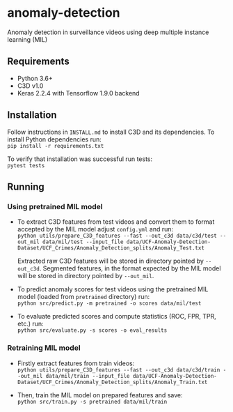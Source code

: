 # anomaly-detection
Anomaly detection in surveillance videos using deep multiple instance learning (MIL)

## Requirements
* Python 3.6+
* C3D v1.0
* Keras 2.2.4 with Tensorflow 1.9.0 backend

## Installation
Follow instructions in `INSTALL.md` to install C3D and its dependencies.
To install Python dependencies run:  
```pip install -r requirements.txt```

To verify that installation was successful run tests:  
```pytest tests```

## Running
### Using pretrained MIL model
* To extract C3D features from test videos and convert them to format accepted
by the MIL model adjust `config.yml` and run:  
```python utils/prepare_C3D_features --fast --out_c3d data/c3d/test --out_mil data/mil/test --input_file data/UCF-Anomaly-Detection-Dataset/UCF_Crimes/Anomaly_Detection_splits/Anomaly_Test.txt```

    Extracted raw C3D features will be stored in directory pointed by `--out_c3d`.
    Segmented features, in the format expected by the MIL model will be stored in
    directory pointed by `--out_mil`.

* To predict anomaly scores for test videos using the pretrained MIL model 
(loaded from `pretrained` directory) run:  
```python src/predict.py -m pretrained -o scores data/mil/test```

* To evaluate predicted scores and compute statistics (ROC, FPR, TPR, etc.) run:  
```python src/evaluate.py -s scores -o eval_results```

### Retraining MIL model
* Firstly extract features from train videos:  
```python utils/prepare_C3D_features --fast --out_c3d data/c3d/train --out_mil data/mil/train --input_file data/UCF-Anomaly-Detection-Dataset/UCF_Crimes/Anomaly_Detection_splits/Anomaly_Train.txt```

* Then, train the MIL model on prepared features and save:  
```python src/train.py -s pretrained data/mil/train```
